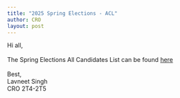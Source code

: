 ```yaml
---
title: "2025 Spring Elections - ACL"
author: CRO
layout: post
---
```


Hi all, <br><br>
The Spring Elections All Candidates List can be found <a href="https://drive.google.com/file/d/1D6HjU6uz4JG57cEloC0WBPFkGb6OFLuv/view?usp=sharing">here</a>  
<br>
Best,<br>
Lavneet Singh<br>
CRO 2T4-2T5
